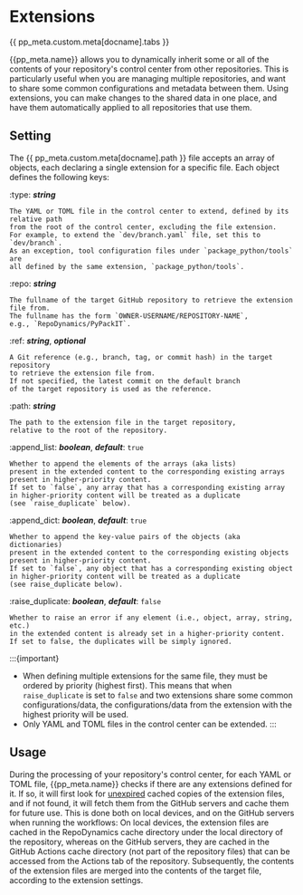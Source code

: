 # Extensions


{{ pp_meta.custom.meta[docname].tabs }}

{{pp_meta.name}} allows you to dynamically inherit
some or all of the contents of your repository's control center from other repositories.
This is particularly useful when you are managing multiple repositories,
and want to share some common configurations and metadata between them.
Using extensions, you can make changes to the shared data in one place,
and have them automatically applied to all repositories that use them.


## Setting

The {{ pp_meta.custom.meta[docname].path }} file accepts an array of objects,
each declaring a single extension for a specific file.
Each object defines the following keys:

:type: ***string***
    
    The YAML or TOML file in the control center to extend, defined by its relative path
    from the root of the control center, excluding the file extension.
    For example, to extend the `dev/branch.yaml` file, set this to `dev/branch`.
    As an exception, tool configuration files under `package_python/tools` are
    all defined by the same extension, `package_python/tools`.

:repo: ***string***

    The fullname of the target GitHub repository to retrieve the extension file from.
    The fullname has the form `OWNER-USERNAME/REPOSITORY-NAME`,
    e.g., `RepoDynamics/PyPackIT`.

:ref: ***string***, ***optional***

    A Git reference (e.g., branch, tag, or commit hash) in the target repository
    to retrieve the extension file from.
    If not specified, the latest commit on the default branch
    of the target repository is used as the reference.

:path: ***string***

    The path to the extension file in the target repository,
    relative to the root of the repository.

:append_list: ***boolean***, ***default***: `true`

    Whether to append the elements of the arrays (aka lists)
    present in the extended content to the corresponding existing arrays
    present in higher-priority content.
    If set to `false`, any array that has a corresponding existing array
    in higher-priority content will be treated as a duplicate
    (see `raise_duplicate` below).

:append_dict: ***boolean***, ***default***: `true`

    Whether to append the key-value pairs of the objects (aka dictionaries)
    present in the extended content to the corresponding existing objects
    present in higher-priority content.
    If set to `false`, any object that has a corresponding existing object
    in higher-priority content will be treated as a duplicate
    (see raise_duplicate below).

:raise_duplicate: ***boolean***, ***default***: `false`

    Whether to raise an error if any element (i.e., object, array, string, etc.)
    in the extended content is already set in a higher-priority content.
    If set to false, the duplicates will be simply ignored.


:::{important}
- When defining multiple extensions for the same file,
  they must be ordered by priority (highest first).
  This means that when `raise_duplicate` is set to `false` and
  two extensions share some common configurations/data,
  the configurations/data from the extension with the highest priority will be used.
- Only YAML and TOML files in the control center can be extended.
:::


## Usage

During the processing of your repository's control center,
for each YAML or TOML file, {{pp_meta.name}} checks if there are any extensions defined for it.
If so, it will first look for [unexpired](/manual/control/options/config/cache.md)
cached copies of the extension files, and if not found,
it will fetch them from the GitHub servers and cache them for future use.
This is done both on local devices, and on the GitHub servers when running the workflows:
On local devices, the extension files are cached in the RepoDynamics cache directory
under the local directory of the repository, whereas on the GitHub servers,
they are cached in the GitHub Actions cache directory (not part of the repository files)
that can be accessed from the Actions tab of the repository.
Subsequently, the contents of the extension files are merged into the contents of the target file,
according to the extension settings.
